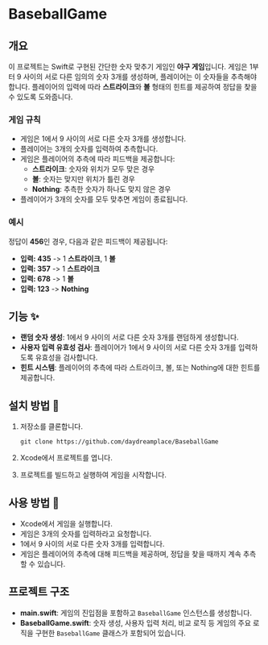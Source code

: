 # BaseballGame

## 개요

이 프로젝트는 Swift로 구현된 간단한 숫자 맞추기 게임인 **야구 게임**입니다. 게임은 1부터 9 사이의 서로 다른 임의의 숫자 3개를 생성하며, 플레이어는 이 숫자들을 추측해야 합니다. 플레이어의 입력에 따라 **스트라이크**와 **볼** 형태의 힌트를 제공하여 정답을 찾을 수 있도록 도와줍니다.

### 게임 규칙

- 게임은 1에서 9 사이의 서로 다른 숫자 3개를 생성합니다.
- 플레이어는 3개의 숫자를 입력하여 추측합니다.
- 게임은 플레이어의 추측에 따라 피드백을 제공합니다:
    - **스트라이크**: 숫자와 위치가 모두 맞은 경우
    - **볼**: 숫자는 맞지만 위치가 틀린 경우
    - **Nothing**: 추측한 숫자가 하나도 맞지 않은 경우
- 플레이어가 3개의 숫자를 모두 맞추면 게임이 종료됩니다.

### 예시

정답이 **456**인 경우, 다음과 같은 피드백이 제공됩니다:

- **입력: 435** -> 1 **스트라이크**, 1 **볼**
- **입력: 357** -> 1 **스트라이크**
- **입력: 678** -> 1 **볼**
- **입력: 123** -> **Nothing**

## 기능 ✨

- **랜덤 숫자 생성**: 1에서 9 사이의 서로 다른 숫자 3개를 랜덤하게 생성합니다.
- **사용자 입력 유효성 검사**: 플레이어가 1에서 9 사이의 서로 다른 숫자 3개를 입력하도록 유효성을 검사합니다.
- **힌트 시스템**: 플레이어의 추측에 따라 스트라이크, 볼, 또는 Nothing에 대한 힌트를 제공합니다.

## 설치 방법 🔧

1. 저장소를 클론합니다.
    
    ```
    git clone https://github.com/daydreamplace/BaseballGame
    ```
    
2. Xcode에서 프로젝트를 엽니다.
3. 프로젝트를 빌드하고 실행하여 게임을 시작합니다.

## 사용 방법 📖

- Xcode에서 게임을 실행합니다.
- 게임은 3개의 숫자를 입력하라고 요청합니다.
- 1에서 9 사이의 서로 다른 숫자 3개를 입력합니다.
- 게임은 플레이어의 추측에 대해 피드백을 제공하며, 정답을 찾을 때까지 계속 추측할 수 있습니다.

## 프로젝트 구조

- **main.swift**: 게임의 진입점을 포함하고 `BaseballGame` 인스턴스를 생성합니다.
- **BaseballGame.swift**: 숫자 생성, 사용자 입력 처리, 비교 로직 등 게임의 주요 로직을 구현한 `BaseballGame` 클래스가 포함되어 있습니다.
